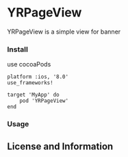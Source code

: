 # YRPageView
YRPageView is a simple view for banner
### Install

use cocoaPods
```
platform :ios, '8.0'
use_frameworks!

target 'MyApp' do
	pod 'YRPageView'
end
```

### Usage


## License and Information
